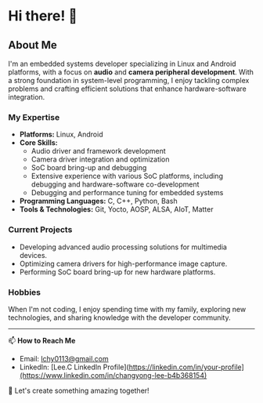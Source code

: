 # Hi there! 👋

## About Me
I'm an embedded systems developer specializing in Linux and Android platforms, with a focus on **audio** and **camera peripheral development**. With a strong foundation in system-level programming, I enjoy tackling complex problems and crafting efficient solutions that enhance hardware-software integration.

### My Expertise
- **Platforms:** Linux, Android
- **Core Skills:**
  - Audio driver and framework development
  - Camera driver integration and optimization
  - SoC board bring-up and debugging
  - Extensive experience with various SoC platforms, including debugging and hardware-software co-development
  - Debugging and performance tuning for embedded systems
- **Programming Languages:** C, C++, Python, Bash
- **Tools & Technologies:** Git, Yocto, AOSP, ALSA, AIoT, Matter

### Current Projects
- Developing advanced audio processing solutions for multimedia devices.
- Optimizing camera drivers for high-performance image capture.
- Performing SoC board bring-up for new hardware platforms.

### Hobbies
When I'm not coding, I enjoy spending time with my family, exploring new technologies, and sharing knowledge with the developer community.

---

📫 **How to Reach Me**
- Email: [lchy0113@gmail.com](mailto:lchy0113@gmail.com)
- LinkedIn: [Lee.C LinkedIn Profile](https://linkedin.com/in/your-profile](https://www.linkedin.com/in/changyong-lee-b4b368154)

🚀 Let's create something amazing together!
